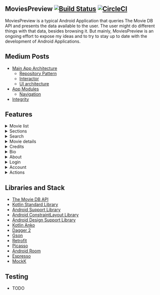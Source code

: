 ## MoviesPreview [![Build Status](https://travis-ci.org/perettijuan/moviespreview.svg?branch=master)](https://travis-ci.org/perettijuan/moviespreview)  [![CircleCI](https://circleci.com/gh/perettijuan/moviespreview.svg?style=svg)](https://circleci.com/gh/perettijuan/moviespreview)

MoviesPreview is a typical Android Application that queries The Movie DB API and presents the data available to the user. The user might do different things with that data, besides browsing it. But mainly, MoviesPreview is an ongoing effort to expose my ideas and to try to stay up to date with the development of Android Applications.


## Medium Posts

  - [Main App Architecture](https://medium.com/@peretti.juan/moviespreview-the-android-app-architecture-a19221094292)
      - [Repository Pattern](https://medium.com/@peretti.juan/moviespreview-the-android-app-repository-architecture-d29d1e85fe60)
      - [Interactor](https://medium.com/@peretti.juan/moviespreview-the-android-app-architecture-the-interactor-3680f9dca6e4)
      - [UI architecture](https://medium.com/@peretti.juan/moviespreview-the-android-app-architecture-ui-architecture-4f4b8aacd066)
  - [App Modules](https://medium.com/@peretti.juan/moviespreview-the-android-app-project-modularization-6a9620ec356a)
      - [Navigation](https://medium.com/@peretti.juan/moviespreview-modularization-and-navigation-1a9bbeb28f08) 
  - [Integrity](https://medium.com/@peretti.juan/moviespreview-integrity-framework-8c034d2093bf)    

## Features

<details>
    <summary>Movie list</summary>

[![Lists gif](https://github.com/perettijuan/moviespreview/blob/develop/art/movieList.gif)](https://github.com/perettijuan/moviespreview/blob/develop/art/movieList.gif)

</details>

<details>
    <summary>Sections</summary>

[![Sections gif](https://github.com/perettijuan/moviespreview/blob/develop/art/sections.gif)](https://github.com/perettijuan/moviespreview/blob/develop/art/sections.gif)

</details>

<details>
    <summary>Search</summary>

[![Search gif](https://github.com/perettijuan/moviespreview/blob/develop/art/search.gif)](https://github.com/perettijuan/moviespreview/blob/develop/art/search.gif)

</details>

<details>
    <summary>Movie details</summary>

[![Details gif](https://github.com/perettijuan/moviespreview/blob/develop/art/movieDetails.gif)](https://github.com/perettijuan/moviespreview/blob/develop/art/movieDetails.gif)

</details>

<details>
    <summary>Credits</summary>

[![Credits gif](https://github.com/perettijuan/moviespreview/blob/develop/art/movieCredits.gif)](https://github.com/perettijuan/moviespreview/blob/develop/art/movieCredits.gif)

</details>

<details>
    <summary>Bio</summary>

[![Bio gif](https://github.com/perettijuan/moviespreview/blob/develop/art/bio.gif)](https://github.com/perettijuan/moviespreview/blob/develop/art/bio.gif)

</details>


<details>
    <summary>About</summary>

[![About gif](https://github.com/perettijuan/moviespreview/blob/develop/art/about.gif)](https://github.com/perettijuan/moviespreview/blob/develop/art/about.gif)

</details>

<details>
    <summary>Login</summary>

[![About gif](https://github.com/perettijuan/moviespreview/blob/develop/art/login.gif)](https://github.com/perettijuan/moviespreview/blob/develop/art/login.gif)

</details>

<details>
    <summary>Account</summary>

[![About gif](https://github.com/perettijuan/moviespreview/blob/develop/art/userAccount.gif)](https://github.com/perettijuan/moviespreview/blob/develop/art/userAccount.gif)

</details>

<details>
    <summary>Actions</summary>

[![Actions gif](https://github.com/perettijuan/moviespreview/blob/develop/art/movieActions.gif)](https://github.com/perettijuan/moviespreview/blob/develop/art/movieActions.gif)

</details>

## Libraries and Stack

 - [The Movie DB API](https://www.themoviedb.org/documentation/api)
 - [Kotlin Standard Library](https://kotlinlang.org/api/latest/jvm/stdlib/index.html)
 - [Android Support Library](https://developer.android.com/topic/libraries/support-library/packages.html)
 - [Android ConstraintLayout Library](https://developer.android.com/training/constraint-layout/index.html)
 - [Android Design Support Library](https://developer.android.com/training/material/design-library.html)
 - [Kotlin Anko](https://github.com/Kotlin/anko)
 - [Dagger 2](https://github.com/codepath/android_guides/wiki/Dependency-Injection-with-Dagger-2)
 - [Gson](https://github.com/google/gson)
 - [Retrofit](http://square.github.io/retrofit/) 
 - [Picasso](https://square.github.io/picasso/) 
 - [Android Room](https://developer.android.com/topic/libraries/architecture/room.html) 
 - [Espresso](https://developer.android.com/training/testing/espresso/index.html) 
 - [MockK](https://github.com/mockk/mockk) 

## Testing
- TODO
